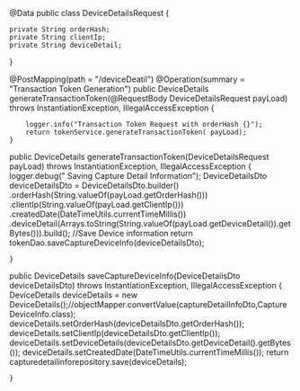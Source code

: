 @Data
public class DeviceDetailsRequest {

    private String orderHash;
    private String clientIp;
    private String deviceDetail;
}
   
   @PostMapping(path = "/deviceDeatil")
    @Operation(summary = "Transaction Token Generation")
    public DeviceDetails generateTransactionToken(@RequestBody DeviceDetailsRequest payLoad) throws InstantiationException, IllegalAccessException {

        logger.info("Transaction Token Request with orderHash {}");
        return tokenService.generateTransactionToken( payLoad);
    }

  public DeviceDetails generateTransactionToken(DeviceDetailsRequest payLoad) throws InstantiationException, IllegalAccessException {
        logger.debug(" Saving Capture Detail Information");
        DeviceDetailsDto deviceDetailsDto = DeviceDetailsDto.builder()
                  .orderHash(String.valueOf(payLoad.getOrderHash()))
                .clientIp(String.valueOf(payLoad.getClientIp()))
                .createdDate(DateTimeUtils.currentTimeMillis())
                .deviceDetail(Arrays.toString(String.valueOf(payLoad.getDeviceDetail()).getBytes())).build();
        //Save Device information
        return   tokenDao.saveCaptureDeviceInfo(deviceDetailsDto);


    }
   public DeviceDetails saveCaptureDeviceInfo(DeviceDetailsDto deviceDetailsDto) throws InstantiationException, IllegalAccessException {
        DeviceDetails deviceDetails = new DeviceDetails();//objectMapper.convertValue(captureDetailInfoDto,CaptureDeviceInfo.class);
        deviceDetails.setOrderHash(deviceDetailsDto.getOrderHash());
        deviceDetails.setClientIp(deviceDetailsDto.getClientIp());
        deviceDetails.setDeviceDetails(deviceDetailsDto.getDeviceDetail().getBytes());
        deviceDetails.setCreatedDate(DateTimeUtils.currentTimeMillis());
        return capturedetailinforepository.save(deviceDetails);
      
    }

